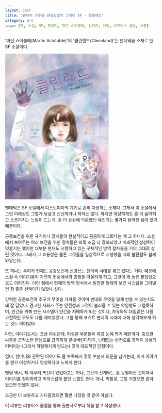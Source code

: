 ```yaml
---
layout: post
title: "팬데믹 이후를 현실감있게 그려낸 SF - 클린랜드"
category: 도서
tags: [책, 소설, SF, 팬데믹, 마틴 쇼이블레, 김완균, 라임, 리뷰어스 클럽, 서평]
---
```


'마틴 쇼이블레(Martin Schäuble)'의
'클린랜드(Cleanland)'는
팬데믹을 소재로 한 SF 소설이다.

![표지](/images/book/cleanland-book-h480.jpg)

팬데믹은 SF 소설에서 디스토피아의 계기로 흔히 차용하는 소재다.
그래서 이 소설에서 그린 미래상도 그렇게 낯설고 신선하거나 하지는 않다.
하지만 이상하게도 좀 더 숨막히고 소름끼치는 느낌이 드는데,
좀 더 상상에 의존했던 예전과는 몇가지 달라진 점이 있기 때문이다.

공중보건을 위한 규칙이나 장치들이 현실적이고 꼼꼼하게 그렸다는 게 그 하나다.
소설에서 보여주는 여러 보건을 위한 장치들은
비록 조금 더 강화되었고 미래적인 상상력이 덧붙기는 했지만
대부분 현재도 시행하고 있는 구체적인 방역 절차들을 거의 그대로 살린 것이다.
그래서 그 효용성은 물론 그것들을 일상적으로 시행했을 때의 불편함도 쉽게 와닿는다.

또 하나는 우리가 현재도 공중보건에 신경쓰는 팬데믹 시대를 겪고 있다는 거다.
때문에 소설 속 이야기들이 자연히 현실에서의 경험을 떠올리게 하고,
그것이 꽤 높은 몰입감으로도 이어진다.
이런 점에서 현재의 방역 방식에서 발전한 형태의 보건 시스템을 그려낸 건 참 좋은 선택이지 않았나 싶다.

강력한 공중보건의 추구가 무엇을 가져올 것이며
반대로 무엇을 잃게 만들 수 있는지도 꽤 잘 담았다.
견고한 사회가 주는 안전성과 그것이 불러올 수 있는 악영향도 그럴듯하며,
인간을 위해 만든 시스템이 인간을 지배하게 되는 것이나,
자유와의 대립같은 나름 고전적인 구도도 나름 재미있었다.
그를 통해 포스트 팬데믹 시대에 대해 생각해보게 하는 것도 의미있다.

다만, 이야기로서는 조금 아쉬운데,
어설픈 부분들이 여럿 눈에 띄기 때문이다.
중요한 부분을 급작스런 만남으로 급격하게 끝내버린다던가,
난데없는 반전으로 목적이 상실되어버리는 (그래서 허탈해지게 만드는) 것이 대표적인 단점이다.

엄마, 할머니와 관련된 이야기도 좀 부족해서 몇몇 부분에 의문을 남기는데,
이게 이야기를 뭔가 이상하거나 엉성하다고 느끼게 한다.

엔딩 역시, 제 아무리 복선이 있었다고는 하나, 그간의 전개와는 좀 동떨어진 것이어서
이야기를 정리하려고 억지스럽게 붙인 느낌도 든다.
아니, 막말로, 그럴 거였으면 혼자 왔으면 안됐지 않나.

조금만 더 보충하고 가다듬었으면 훨씬 나았을 것 같아 아쉽다.



<div class="im im-info">
이 리뷰는 리뷰어스 클럽을 통해 출판사로부터 책을 받고 작성했다.
</div>
